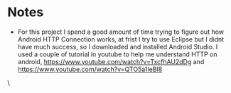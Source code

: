 # Notes

* For this project I spend a good amount of time trying to figure out how Android HTTP Connection works, at frist I try to use Eclipse but I didnt have much success, so I downloaded and installed Android Studio. I used a couple of tutorial in youtube to help me understand HTTP on android, https://www.youtube.com/watch?v=TxcfhAU2dDg and https://www.youtube.com/watch?v=QTO5a1IeBl8  

\
